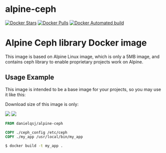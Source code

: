 # alpine-ceph
[![Docker Stars](https://img.shields.io/docker/stars/danielqsj/docker-alpine-ceph.svg?style=flat)](https://hub.docker.com/r/danielqsj/docker-alpine-ceph/)
[![Docker Pulls](https://img.shields.io/docker/pulls/danielqsj/docker-alpine-ceph.svg?style=flat)](https://hub.docker.com/r/danielqsj/docker-alpine-ceph/)
[![Docker Automated build](https://img.shields.io/docker/automated/danielqsj/docker-alpine-ceph.svg?style=flat)](https://hub.docker.com/r/danielqsj/docker-alpine-ceph/)

Alpine Ceph library Docker image
=========================================

This image is based on Alpine Linux image, which is only a 5MB image, and contains ceph library to enable
proprietary projects work on Alpine.

Usage Example
-------------

This image is intended to be a base image for your projects, so you may use it like this:

Download size of this image is only:

[![](https://images.microbadger.com/badges/version/danielqsj/alpine-ceph.svg)](https://microbadger.com/images/danielqsj/alpine-ceph "Get your own version badge on microbadger.com")
[![](https://images.microbadger.com/badges/image/danielqsj/alpine-ceph.svg)](https://microbadger.com/images/danielqsj/alpine-ceph "Get your own image badge on microbadger.com")

```Dockerfile
FROM danielqsj/alpine-ceph

COPY ./ceph_config /etc/ceph
COPY ./my_app /usr/local/bin/my_app
```

```sh
$ docker build -t my_app .
```
